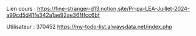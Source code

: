 Lien cours :
https://fine-stranger-d13.notion.site/Pr-pa-LEA-Juillet-2024-a99cd5d41fe342a1ae92ae361ffcc6bf

Utilisateur  : 370452
https://my-todo-list.alwaysdata.net/index.php